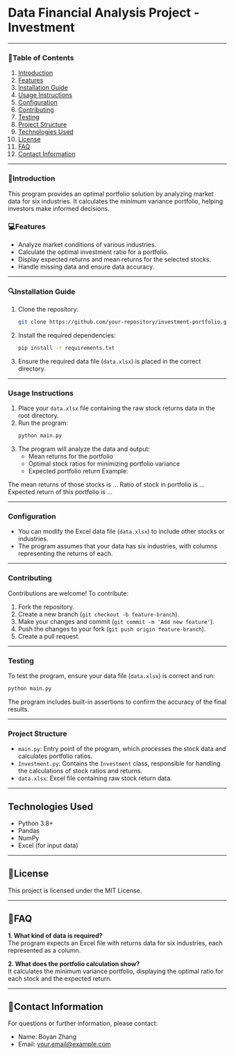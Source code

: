 #  Data Financial Analysis Project - Investment 

---

### 🌟Table of Contents
1. [Introduction](#introduction)
2. [Features](#features)
3. [Installation Guide](#installation-guide)
4. [Usage Instructions](#usage-instructions)
5. [Configuration](#configuration)
6. [Contributing](#contributing)
7. [Testing](#testing)
8. [Project Structure](#project-structure)
9. [Technologies Used](#technologies-used)
10. [License](#license)
11. [FAQ](#faq)
12. [Contact Information](#contact-information)


---

### 🧮Introduction
This program provides an optimal portfolio solution by analyzing market data for six industries. It calculates the minimum variance portfolio, helping investors make informed decisions.

### 💻Features
- Analyze market conditions of various industries.
- Calculate the optimal investment ratio for a portfolio.
- Display expected returns and mean returns for the selected stocks.
- Handle missing data and ensure data accuracy.
---

### 🔍Installation Guide
1. Clone the repository:
    ```bash
    git clone https://github.com/your-repository/investment-portfolio.git
    ```
2. Install the required dependencies:
    ```bash
    pip install -r requirements.txt
    ```

3. Ensure the required data file (`data.xlsx`) is placed in the correct directory.

---

### Usage Instructions
1. Place your `data.xlsx` file containing the raw stock returns data in the root directory.
2. Run the program:
    ```bash
    python main.py
    ```
3. The program will analyze the data and output:
   - Mean returns for the portfolio
   - Optimal stock ratios for minimizing portfolio variance
   - Expected portfolio return
  Example:

The mean returns of those stocks is ... Ratio of stock in portfolio is ... Expected return of this portfolio is ...

---

### Configuration

- You can modify the Excel data file (`data.xlsx`) to include other stocks or industries.
- The program assumes that your data has six industries, with columns representing the returns of each.

---

### Contributing

Contributions are welcome! To contribute:
1. Fork the repository.
2. Create a new branch (`git checkout -b feature-branch`).
3. Make your changes and commit (`git commit -m 'Add new feature'`).
4. Push the changes to your fork (`git push origin feature-branch`).
5. Create a pull request.

---

### Testing

To test the program, ensure your data file (`data.xlsx`) is correct and run:
```bash
python main.py
```
The program includes built-in assertions to confirm the accuracy of the final results.

---

### Project Structure

- `main.py`: Entry point of the program, which processes the stock data and calculates portfolio ratios.
- `Investment.py`: Contains the `Investment` class, responsible for handling the calculations of stock ratios and returns.
- `data.xlsx`: Excel file containing raw stock return data.

---

## Technologies Used

- Python 3.8+
- Pandas
- NumPy
- Excel (for input data)

---

## 🎲License

This project is licensed under the MIT License.

---

## 🔗FAQ

**1. What kind of data is required?**  
The program expects an Excel file with returns data for six industries, each represented as a column.

**2. What does the portfolio calculation show?**  
It calculates the minimum variance portfolio, displaying the optimal ratio for each stock and the expected return.

---

## 📨Contact Information

For questions or further information, please contact:
- Name: Boyan Zhang
- Email: your.email@example.com

